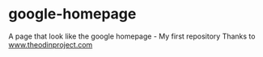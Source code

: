 # google-homepage
A page that look like the google homepage - My first repository
Thanks to www.theodinproject.com
